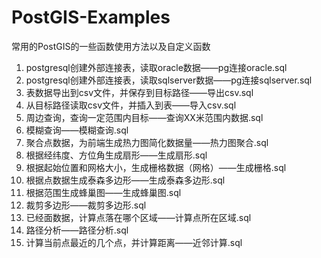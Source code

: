 # PostGIS-Examples
常用的PostGIS的一些函数使用方法以及自定义函数
1. postgresql创建外部连接表，读取oracle数据——pg连接oracle.sql
2. postgresql创建外部连接表，读取sqlserver数据——pg连接sqlserver.sql
3. 表数据导出到csv文件，并保存到目标路径——导出csv.sql
4. 从目标路径读取csv文件，并插入到表——导入csv.sql
5. 周边查询，查询一定范围内目标——查询XX米范围内数据.sql
6. 模糊查询——模糊查询.sql
7. 聚合点数据，为前端生成热力图简化数据量——热力图聚合.sql
8. 根据经纬度、方位角生成扇形——生成扇形.sql
9. 根据起始位置和网格大小，生成栅格数据（网格）——生成栅格.sql
10. 根据点数据生成泰森多边形——生成泰森多边形.sql
11. 根据范围生成蜂巢图——生成蜂巢图.sql
12. 裁剪多边形——裁剪多边形.sql
13. 已经面数据，计算点落在哪个区域——计算点所在区域.sql
14. 路径分析——路径分析.sql
15. 计算当前点最近的几个点，并计算距离——近邻计算.sql